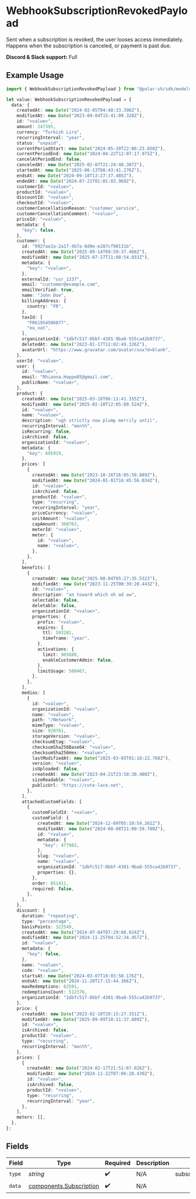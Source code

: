 # WebhookSubscriptionRevokedPayload

Sent when a subscription is revoked, the user looses access immediately.
Happens when the subscription is canceled, or payment is past due.

**Discord & Slack support:** Full

## Example Usage

```typescript
import { WebhookSubscriptionRevokedPayload } from "@polar-sh/sdk/models/components/webhooksubscriptionrevokedpayload.js";

let value: WebhookSubscriptionRevokedPayload = {
  data: {
    createdAt: new Date("2024-02-05T04:48:33.398Z"),
    modifiedAt: new Date("2023-09-04T15:41:09.328Z"),
    id: "<value>",
    amount: 247395,
    currency: "Turkish Lira",
    recurringInterval: "year",
    status: "unpaid",
    currentPeriodStart: new Date("2024-05-20T22:06:23.650Z"),
    currentPeriodEnd: new Date("2024-04-22T12:07:17.975Z"),
    cancelAtPeriodEnd: false,
    canceledAt: new Date("2025-02-07T21:24:40.307Z"),
    startedAt: new Date("2025-06-13T08:43:41.276Z"),
    endsAt: new Date("2024-09-18T13:27:37.485Z"),
    endedAt: new Date("2024-07-21T01:01:03.969Z"),
    customerId: "<value>",
    productId: "<value>",
    discountId: "<value>",
    checkoutId: "<value>",
    customerCancellationReason: "customer_service",
    customerCancellationComment: "<value>",
    priceId: "<value>",
    metadata: {
      "key": false,
    },
    customer: {
      id: "992fae2a-2a17-4b7a-8d9e-e287cf90131b",
      createdAt: new Date("2025-09-14T09:50:37.468Z"),
      modifiedAt: new Date("2025-07-27T11:08:54.033Z"),
      metadata: {
        "key": "<value>",
      },
      externalId: "usr_1337",
      email: "customer@example.com",
      emailVerified: true,
      name: "John Doe",
      billingAddress: {
        country: "FR",
      },
      taxId: [
        "FR61954506077",
        "eu_vat",
      ],
      organizationId: "1dbfc517-0bbf-4301-9ba8-555ca42b9737",
      deletedAt: new Date("2023-01-17T12:02:49.326Z"),
      avatarUrl: "https://www.gravatar.com/avatar/xxx?d=blank",
    },
    userId: "<value>",
    user: {
      id: "<value>",
      email: "Rhianna.Hoppe85@gmail.com",
      publicName: "<value>",
    },
    product: {
      createdAt: new Date("2025-03-18T06:11:41.355Z"),
      modifiedAt: new Date("2025-02-10T12:05:00.524Z"),
      id: "<value>",
      name: "<value>",
      description: "ugh strictly now plump merrily until",
      recurringInterval: "month",
      isRecurring: false,
      isArchived: false,
      organizationId: "<value>",
      metadata: {
        "key": 695919,
      },
      prices: [
        {
          createdAt: new Date("2023-10-16T16:05:50.889Z"),
          modifiedAt: new Date("2024-01-01T16:45:56.034Z"),
          id: "<value>",
          isArchived: false,
          productId: "<value>",
          type: "recurring",
          recurringInterval: "year",
          priceCurrency: "<value>",
          unitAmount: "<value>",
          capAmount: 368763,
          meterId: "<value>",
          meter: {
            id: "<value>",
            name: "<value>",
          },
        },
      ],
      benefits: [
        {
          createdAt: new Date("2025-08-04T05:27:35.532Z"),
          modifiedAt: new Date("2023-11-25T00:39:20.443Z"),
          id: "<value>",
          description: "an toward which oh ad aw",
          selectable: false,
          deletable: false,
          organizationId: "<value>",
          properties: {
            prefix: "<value>",
            expires: {
              ttl: 593281,
              timeframe: "year",
            },
            activations: {
              limit: 965688,
              enableCustomerAdmin: false,
            },
            limitUsage: 500467,
          },
        },
      ],
      medias: [
        {
          id: "<value>",
          organizationId: "<value>",
          name: "<value>",
          path: "/Network",
          mimeType: "<value>",
          size: 920761,
          storageVersion: "<value>",
          checksumEtag: "<value>",
          checksumSha256Base64: "<value>",
          checksumSha256Hex: "<value>",
          lastModifiedAt: new Date("2025-03-05T01:18:22.768Z"),
          version: "<value>",
          isUploaded: false,
          createdAt: new Date("2023-04-21T23:58:30.400Z"),
          sizeReadable: "<value>",
          publicUrl: "https://cute-lace.net",
        },
      ],
      attachedCustomFields: [
        {
          customFieldId: "<value>",
          customField: {
            createdAt: new Date("2024-12-09T05:10:54.261Z"),
            modifiedAt: new Date("2024-08-08T21:00:59.780Z"),
            id: "<value>",
            metadata: {
              "key": 477902,
            },
            slug: "<value>",
            name: "<value>",
            organizationId: "1dbfc517-0bbf-4301-9ba8-555ca42b9737",
            properties: {},
          },
          order: 851411,
          required: false,
        },
      ],
    },
    discount: {
      duration: "repeating",
      type: "percentage",
      basisPoints: 322549,
      createdAt: new Date("2024-07-04T07:29:08.024Z"),
      modifiedAt: new Date("2024-11-25T04:52:34.457Z"),
      id: "<value>",
      metadata: {
        "key": false,
      },
      name: "<value>",
      code: "<value>",
      startsAt: new Date("2024-03-07T19:03:58.176Z"),
      endsAt: new Date("2024-11-20T17:15:44.366Z"),
      maxRedemptions: 62591,
      redemptionsCount: 512376,
      organizationId: "1dbfc517-0bbf-4301-9ba8-555ca42b9737",
    },
    price: {
      createdAt: new Date("2023-02-10T20:15:27.351Z"),
      modifiedAt: new Date("2025-09-09T18:11:37.889Z"),
      id: "<value>",
      isArchived: false,
      productId: "<value>",
      type: "recurring",
      recurringInterval: "month",
    },
    prices: [
      {
        createdAt: new Date("2024-02-17T21:51:07.026Z"),
        modifiedAt: new Date("2024-11-22T07:06:20.439Z"),
        id: "<value>",
        isArchived: false,
        productId: "<value>",
        type: "recurring",
        recurringInterval: "year",
      },
    ],
    meters: [],
  },
};
```

## Fields

| Field                                                              | Type                                                               | Required                                                           | Description                                                        | Example                                                            |
| ------------------------------------------------------------------ | ------------------------------------------------------------------ | ------------------------------------------------------------------ | ------------------------------------------------------------------ | ------------------------------------------------------------------ |
| `type`                                                             | *string*                                                           | :heavy_check_mark:                                                 | N/A                                                                | subscription.revoked                                               |
| `data`                                                             | [components.Subscription](../../models/components/subscription.md) | :heavy_check_mark:                                                 | N/A                                                                |                                                                    |
